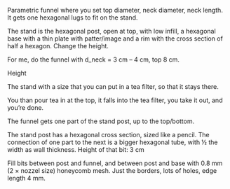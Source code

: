 Parametric funnel where you set top diameter, neck diameter, neck length.
It gets one hexagonal lugs to fit on the stand.


The stand is the hexagonal post, open at top, with low infill, a hexagonal base with a thin plate with patter/image and a rim with the cross section of half a hexagon.
Change the height.


For me, do the funnel with d_neck = 3 cm – 4 cm, top 8 cm.

Height

The stand with a size that you can put in a tea filter, so that it stays there.

You than pour tea in at the top, it falls into the tea filter, you take it out, and you’re done.


The funnel gets one part of the stand post, up to the top/bottom.

The stand post has a hexagonal cross section, sized like a pencil.
The connection of one part to the next is a bigger hexagonal tube, with ½ the width as wall thickness. Height of that bit: 3 cm

Fill bits between post and funnel, and between post and base with 0.8 mm (2 × nozzel size) honeycomb mesh. Just the borders, lots of holes, edge length 4 mm.
